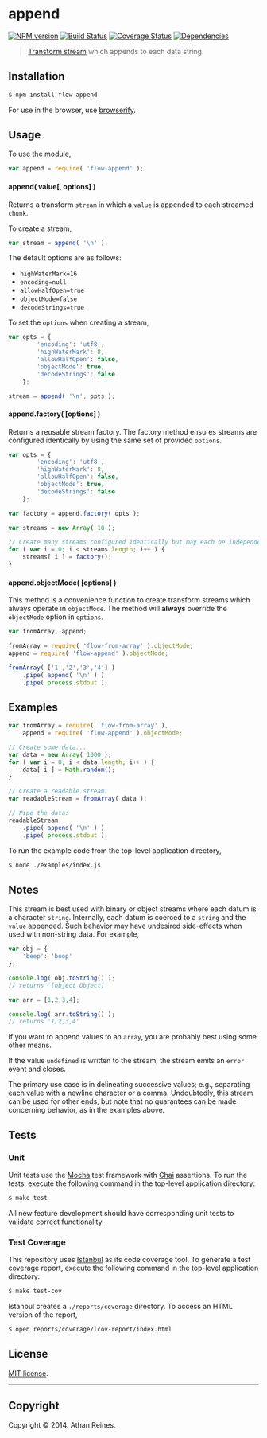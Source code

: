 append
===
[![NPM version][npm-image]][npm-url] [![Build Status][travis-image]][travis-url] [![Coverage Status][coveralls-image]][coveralls-url] [![Dependencies][dependencies-image]][dependencies-url]

> [Transform stream](http://nodejs.org/api/stream.html#stream_class_stream_transform) which appends to each data string.


## Installation

``` bash
$ npm install flow-append
```

For use in the browser, use [browserify](https://github.com/substack/node-browserify).


## Usage

To use the module,

``` javascript
var append = require( 'flow-append' );
```

#### append( value[, options] )

Returns a transform `stream` in which a `value` is appended to each streamed `chunk`. 

To create a stream,

``` javascript
var stream = append( '\n' );
```

The default options are as follows:
*	`highWaterMark=16`
*	`encoding=null`
*	`allowHalfOpen=true`
* 	`objectMode=false`
*	`decodeStrings=true`

To set the `options` when creating a stream,

``` javascript
var opts = {
		'encoding': 'utf8',
		'highWaterMark': 8,
		'allowHalfOpen': false,
		'objectMode': true,
		'decodeStrings': false
	};

stream = append( '\n', opts );
```


#### append.factory( [options] )

Returns a reusable stream factory. The factory method ensures streams are configured identically by using the same set of provided `options`.

``` javascript
var opts = {
		'encoding': 'utf8',
		'highWaterMark': 8,
		'allowHalfOpen': false,
		'objectMode': true,
		'decodeStrings': false
	};

var factory = append.factory( opts );

var streams = new Array( 10 );

// Create many streams configured identically but may each be independently written to...
for ( var i = 0; i < streams.length; i++ ) {
	streams[ i ] = factory();
}
```


#### append.objectMode( [options] )

This method is a convenience function to create transform streams which always operate in `objectMode`. The method will __always__ override the `objectMode` option in `options`.

``` javascript
var fromArray, append;

fromArray = require( 'flow-from-array' ).objectMode;
append = require( 'flow-append' ).objectMode;

fromArray( ['1','2','3','4'] )
	.pipe( append( '\n' ) )
	.pipe( process.stdout );
```


## Examples

``` javascript
var fromArray = require( 'flow-from-array' ),
	append = require( 'flow-append' ).objectMode;

// Create some data...
var data = new Array( 1000 );
for ( var i = 0; i < data.length; i++ ) {
	data[ i ] = Math.random();
}

// Create a readable stream:
var readableStream = fromArray( data );

// Pipe the data:
readableStream
	.pipe( append( '\n' ) )
	.pipe( process.stdout );
```

To run the example code from the top-level application directory,

``` bash
$ node ./examples/index.js
```


## Notes

This stream is best used with binary or object streams where each datum is a character `string`. Internally, each datum is coerced to a `string` and the `value` appended. Such behavior may have undesired side-effects when used with non-string data. For example,

``` javascript
var obj = {
	'beep': 'boop'	
};

console.log( obj.toString() );
// returns '[object Object]'

var arr = [1,2,3,4];

console.log( arr.toString() );
// returns '1,2,3,4'
```

If you want to append values to an `array`, you are probably best using some other means.

If the value `undefined` is written to the stream, the stream emits an `error` event and closes.

The primary use case is in delineating successive values; e.g., separating each value with a newline character or a comma. Undoubtedly, this stream can be used for other ends, but note that no guarantees can be made concerning behavior, as in the examples above.


## Tests

### Unit

Unit tests use the [Mocha](http://mochajs.org/) test framework with [Chai](http://chaijs.com) assertions. To run the tests, execute the following command in the top-level application directory:

``` bash
$ make test
```

All new feature development should have corresponding unit tests to validate correct functionality.


### Test Coverage

This repository uses [Istanbul](https://github.com/gotwarlost/istanbul) as its code coverage tool. To generate a test coverage report, execute the following command in the top-level application directory:

``` bash
$ make test-cov
```

Istanbul creates a `./reports/coverage` directory. To access an HTML version of the report,

``` bash
$ open reports/coverage/lcov-report/index.html
```


## License

[MIT license](http://opensource.org/licenses/MIT). 


---
## Copyright

Copyright &copy; 2014. Athan Reines.


[npm-image]: http://img.shields.io/npm/v/flow-append.svg
[npm-url]: https://npmjs.org/package/flow-append

[travis-image]: http://img.shields.io/travis/flow-io/append-node/master.svg
[travis-url]: https://travis-ci.org/flow-io/append-node

[coveralls-image]: https://img.shields.io/coveralls/flow-io/append-node/master.svg
[coveralls-url]: https://coveralls.io/r/flow-io/append-node?branch=master

[dependencies-image]: http://img.shields.io/david/flow-io/append-node.svg
[dependencies-url]: https://david-dm.org/flow-io/append-node

[dev-dependencies-image]: http://img.shields.io/david/dev/flow-io/append-node.svg
[dev-dependencies-url]: https://david-dm.org/dev/flow-io/append-node

[github-issues-image]: http://img.shields.io/github/issues/flow-io/append-node.svg
[github-issues-url]: https://github.com/flow-io/append-node/issues
